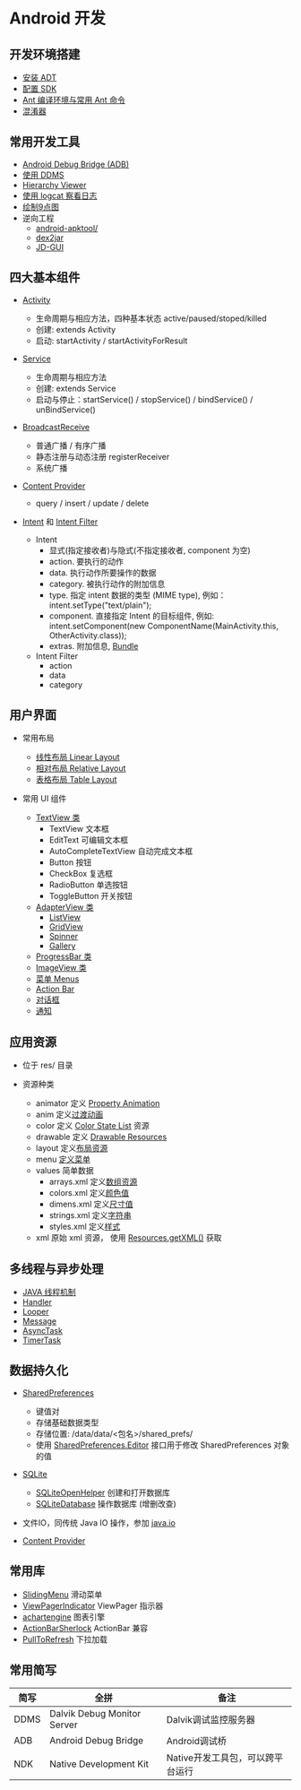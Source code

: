 # Android 开发

## 开发环境搭建
- [安装 ADT](https://developer.android.com/sdk/installing/installing-adt.html)
- [配置 SDK](https://developer.android.com/sdk/installing/adding-packages.html)
- [Ant 编译环境与常用 Ant 命令](https://developer.android.com/tools/building/building-cmdline.html)
- [混淆器](http://developer.android.com/tools/help/proguard.html)

## 常用开发工具
- [Android Debug Bridge (ADB)](https://developer.android.com/tools/help/adb.html)
- [使用 DDMS](https://developer.android.com/tools/debugging/ddms.html)
- [Hierarchy Viewer](https://developer.android.com/tools/debugging/debugging-ui.html)
- [使用 logcat 察看日志](https://developer.android.com/tools/help/logcat.html)
- [绘制9点图](https://developer.android.com/tools/help/draw9patch.html)
- 逆向工程
	- [android-apktool/](https://code.google.com/p/android-apktool/)
	- [dex2jar](https://code.google.com/p/dex2jar/)
	- [JD-GUI](http://java.decompiler.free.fr/)

## 四大基本组件
- [Activity](http://developer.android.com/reference/android/app/Activity.html)
	- 生命周期与相应方法，四种基本状态 active/paused/stoped/killed
	- 创建: extends Activity
	- 启动: startActivity / startActivityForResult

- [Service](http://developer.android.com/reference/android/app/Service.html)
	- 生命周期与相应方法
	- 创建: extends Service
	- 启动与停止：startService() / stopService() / bindService() / unBindService()

- [BroadcastReceive](http://developer.android.com/reference/android/content/BroadcastReceiver.html)
	- 普通广播 / 有序广播
	- 静态注册与动态注册 registerReceiver
	- 系统广播

- [Content Provider](http://developer.android.com/reference/android/content/ContentProvider.html)
	- query / insert / update / delete

- [Intent](http://developer.android.com/reference/android/content/Intent.html) 和 [Intent Filter](http://developer.android.com/reference/android/content/IntentFilter.html)
	- Intent
		- 显式(指定接收者)与隐式(不指定接收者, component 为空)
		- action. 要执行的动作
		- data. 执行动作所要操作的数据
		- category. 被执行动作的附加信息
		- type. 指定 intent 数据的类型 (MIME type), 例如：intent.setType("text/plain");
		- component. 直接指定 Intent 的目标组件, 例如: intent.setComponent(new ComponentName(MainActivity.this, OtherActivity.class)); 
		- extras. 附加信息, [Bundle](http://developer.android.com/reference/android/os/Bundle.html)
	- Intent Filter
		- action
		- data
		- category
		
	
## 用户界面
- 常用布局
	- [线性布局 Linear Layout](http://developer.android.com/guide/topics/ui/layout/linear.html)
	- [相对布局 Relative Layout](http://developer.android.com/guide/topics/ui/layout/relative.html)
	- [表格布局 Table Layout](http://developer.android.com/guide/topics/ui/layout/grid.html)

- 常用 UI 组件
	- [TextView 类](http://developer.android.com/reference/android/widget/TextView.html)
		- TextView 文本框
		- EditText 可编辑文本框
		- AutoCompleteTextView 自动完成文本框
		- Button 按钮
		- CheckBox 复选框
		- RadioButton 单选按钮
		- ToggleButton 开关按钮
	- [AdapterView 类](http://developer.android.com/reference/android/widget/AdapterView.html)
		- [ListView](http://developer.android.com/reference/android/widget/ListView.html)
		- [GridView](http://developer.android.com/reference/android/widget/GridView.html)
		- [Spinner](http://developer.android.com/reference/android/widget/Spinner.html)
		- [Gallery](http://developer.android.com/reference/android/widget/Gallery.html)
	- [ProgressBar 类](http://developer.android.com/reference/android/widget/ProgressBar.html)
	- [ImageView 类](http://developer.android.com/reference/android/widget/ImageView.html)
	- [菜单 Menus](http://developer.android.com/guide/topics/ui/menus.html)
	- [Action Bar](http://developer.android.com/guide/topics/ui/actionbar.html)
	- [对话框](http://developer.android.com/guide/topics/ui/dialogs.html)
	- [通知](http://developer.android.com/guide/topics/ui/notifiers/notifications.html)
	
## 应用资源

- 位于 res/ 目录

- 资源种类
	- animator 定义 [Property Animation](http://developer.android.com/guide/topics/graphics/prop-animation.html)
	- anim 定义[过渡动画](http://developer.android.com/guide/topics/graphics/view-animation.html#tween-animation)
	- color 定义 [Color State List](http://developer.android.com/guide/topics/resources/color-list-resource.html) 资源
	- drawable 定义 [Drawable Resources](http://developer.android.com/guide/topics/resources/drawable-resource.html)
	- layout 定义[布局资源](http://developer.android.com/guide/topics/resources/layout-resource.html)
	- menu [定义菜单](http://developer.android.com/guide/topics/resources/menu-resource.html)
	- values 简单数据
		- arrays.xml 定义[数组资源](http://developer.android.com/guide/topics/resources/more-resources.html#TypedArray)
		- colors.xml 定义[颜色值](http://developer.android.com/guide/topics/resources/more-resources.html#Color)
		- dimens.xml 定义[尺寸值](http://developer.android.com/guide/topics/resources/more-resources.html#Dimension)
		- strings.xml 定义[字符串](http://developer.android.com/guide/topics/resources/string-resource.html)
		- styles.xml 定义[样式](http://developer.android.com/guide/topics/resources/style-resource.html)
	- xml 原始 xml 资源， 使用 [Resources.getXML()](https://developer.android.com/reference/android/content/res/Resources.html#getXml(int)) 获取
		

## 多线程与异步处理
- [JAVA 线程机制](http://www.cnblogs.com/DreamSea/archive/2012/01/11/JavaThread.html)
- [Handler](https://developer.android.com/reference/android/os/Handler.html)
- [Looper](https://developer.android.com/reference/android/os/Looper.html)
- [Message](https://developer.android.com/reference/android/os/Message.html)
- [AsyncTask](https://developer.android.com/reference/android/os/AsyncTask.html)
- [TimerTask](https://developer.android.com/reference/java/util/TimerTask.html)

## 数据持久化
- [SharedPreferences](http://developer.android.com/reference/android/content/SharedPreferences.html)
	- 键值对
	- 存储基础数据类型
	- 存储位置: /data/data/<包名>/shared_prefs/
	- 使用 [SharedPreferences.Editor](http://developer.android.com/reference/android/content/SharedPreferences.Editor.html) 接口用于修改 SharedPreferences 对象的值

- [SQLite](http://developer.android.com/reference/android/database/sqlite/package-summary.html)
	- [SQLiteOpenHelper](http://developer.android.com/reference/android/database/sqlite/SQLiteOpenHelper.html) 创建和打开数据库
	- [SQLiteDatabase](http://developer.android.com/reference/android/database/sqlite/SQLiteDatabase.html) 操作数据库 (增删改查)


- 文件IO，同传统 Java IO 操作，参加 [java.io](http://developer.android.com/reference/java/io/package-summary.html)

- [Content Provider](http://developer.android.com/reference/android/content/ContentProvider.html)

## 常用库
- [SlidingMenu](https://github.com/jfeinstein10/SlidingMenu) 滑动菜单
- [ViewPagerIndicator](https://github.com/JakeWharton/Android-ViewPagerIndicator) ViewPager 指示器
- [achartengine](https://code.google.com/p/achartengine/) 图表引擎
- [ActionBarSherlock](http://actionbarsherlock.com/) ActionBar 兼容
- [PullToRefresh](https://github.com/chrisbanes/Android-PullToRefresh) 下拉加载


## 常用简写
|简写|全拼|备注|
|---|---|---|
|DDMS|Dalvik Debug Monitor Server|Dalvik调试监控服务器|
|ADB|Android Debug Bridge|Android调试桥|
|NDK|Native Development Kit|Native开发工具包，可以跨平台运行|
